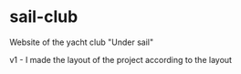 # sail-club
Website of the yacht club "Under sail"

v1 - I made the layout of the project according to the layout
